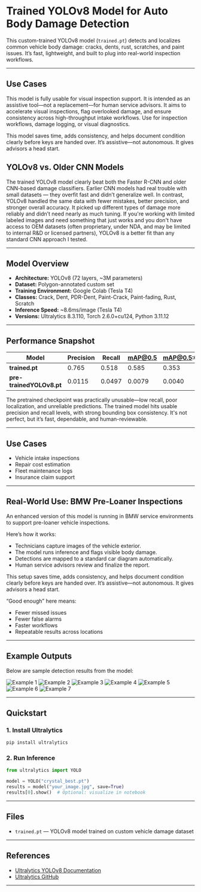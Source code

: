 
# Trained YOLOv8 Model for Auto Body Damage Detection

This custom-trained YOLOv8 model (`trained.pt`) detects and localizes common vehicle body damage: cracks, dents, rust, scratches, and paint issues. It’s fast, lightweight, and built to plug into real-world inspection workflows.

---
## Use Cases
This model is fully usable for visual inspection support. It is intended as an assistive tool—not a replacement—for human service advisors. It aims to accelerate visual inspections, flag overlooked damage, and ensure consistency across high-throughput intake workflows. Use for inspection workflows, damage logging, or visual diagnostics.

This model saves time, adds consistency, and helps document condition clearly before keys are handed over. It’s assistive—not autonomous. It gives advisors a head start.

## YOLOv8 vs. Older CNN Models
The trained YOLOv8 model clearly beat both the Faster R-CNN and older CNN-based damage classifiers. Earlier CNN models had real trouble with small datasets — they overfit fast and didn’t generalize well. In contrast, YOLOv8 handled the same data with fewer mistakes, better precision, and stronger overall accuracy. It picked up different types of damage more reliably and didn’t need nearly as much tuning. If you're working with limited labeled images and need something that just works and you don't have access to OEM datasets (often proprietary, under NDA, and may be limited to internal R&D or licensed partners), YOLOv8 is a better fit than any standard CNN approach I tested.

---

## Model Overview

- **Architecture:** YOLOv8 (72 layers, ~3M parameters)  
- **Dataset:** Polygon-annotated custom set  
- **Training Environment:** Google Colab (Tesla T4)  
- **Classes:** Crack, Dent, PDR-Dent, Paint-Crack, Paint-fading, Rust, Scratch  
- **Inference Speed:** ~8.6ms/image (Tesla T4)  
- **Versions:** Ultralytics 8.3.110, Torch 2.6.0+cu124, Python 3.11.12

---

## Performance Snapshot

| Model              | Precision | Recall | mAP@0.5 | mAP@0.5:0.95 |
|-------------------|-----------|--------|--------|--------------|
| **trained.pt**   | 0.765     | 0.518  | 0.585  | 0.353        |
| **pre-trainedYOLOv8.pt** | 0.0115    | 0.0497 | 0.0079 | 0.0040       |

The pretrained checkpoint was practically unusable—low recall, poor localization, and unreliable predictions. The trained model hits usable precision and recall levels, with strong bounding box consistency. It's not perfect, but it’s fast, dependable, and human-reviewable.

---

## Use Cases

- Vehicle intake inspections  
- Repair cost estimation  
- Fleet maintenance logs  
- Insurance claim support  

---

## Real-World Use: BMW Pre-Loaner Inspections

An enhanced version of this model is running in BMW service environments to support pre-loaner vehicle inspections.

Here’s how it works:
- Technicians capture images of the vehicle exterior.
- The model runs inference and flags visible body damage.
- Detections are mapped to a standard car diagram automatically.
- Human service advisors review and finalize the report.

This setup saves time, adds consistency, and helps document condition clearly before keys are handed over. It’s assistive—not autonomous. It gives advisors a head start.

“Good enough” here means:  
- Fewer missed issues  
- Fewer false alarms  
- Faster workflows  
- Repeatable results across locations

---
## Example Outputs

Below are sample detection results from the model:

![Example 1](https://raw.githubusercontent.com/ReverendBayes/vehicle_body_damage_detector/main/public/1.png)
![Example 2](https://raw.githubusercontent.com/ReverendBayes/vehicle_body_damage_detector/main/public/2.png)
![Example 3](https://raw.githubusercontent.com/ReverendBayes/vehicle_body_damage_detector/main/public/3.png)
![Example 4](https://raw.githubusercontent.com/ReverendBayes/vehicle_body_damage_detector/main/public/4.png)
![Example 5](https://raw.githubusercontent.com/ReverendBayes/vehicle_body_damage_detector/main/public/5.png)
![Example 6](https://raw.githubusercontent.com/ReverendBayes/vehicle_body_damage_detector/main/public/6.png)
![Example 7](https://raw.githubusercontent.com/ReverendBayes/vehicle_body_damage_detector/main/public/7.png)


---

## Quickstart

### 1. Install Ultralytics
```bash
pip install ultralytics
```

### 2. Run Inference
```python
from ultralytics import YOLO

model = YOLO("crystal_best.pt")
results = model("your_image.jpg", save=True)
results[0].show()  # Optional: visualize in notebook
```

---

## Files

- `trained.pt` — YOLOv8 model trained on custom vehicle damage dataset

---

## References

- [Ultralytics YOLOv8 Documentation](https://docs.ultralytics.com/)  
- [Ultralytics GitHub](https://github.com/ultralytics/ultralytics)

---
